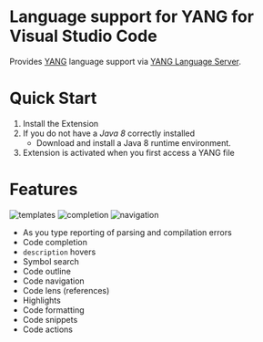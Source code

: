 Language support for YANG for Visual Studio Code
=====================

Provides [YANG](https://tools.ietf.org/html/rfc7950) language support via
[YANG Language Server](https://github.com/theia-ide/yang-lsp).

Quick Start
============
1. Install the Extension
2. If you do not have a _Java 8_ correctly installed
    * Download and install a Java 8 runtime environment.
3. Extension is activated when you first access a YANG file

Features
=========
![ templates ](https://raw.githubusercontent.com/theia-ide/yang-vscode/master/images/yang-templates.gif)
![ completion ](https://raw.githubusercontent.com/theia-ide/yang-vscode/master/images/yang-completion.gif)
![ navigation ](https://raw.githubusercontent.com/theia-ide/yang-vscode/master/images/yang-navigation.gif)

* As you type reporting of parsing and compilation errors
* Code completion
* `description` hovers
* Symbol search
* Code outline
* Code navigation
* Code lens (references)
* Highlights
* Code formatting
* Code snippets
* Code actions
